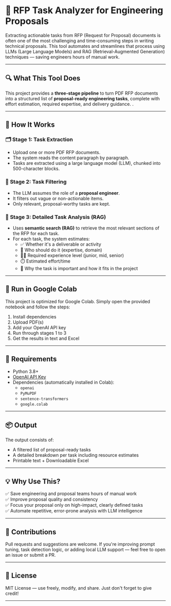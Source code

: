 # 📄 RFP Task Analyzer for Engineering Proposals

Extracting actionable tasks from RFP (Request for Proposal) documents is often one of the most challenging and time-consuming steps in writing technical proposals. This tool automates and streamlines that process using LLMs (Large Language Models) and RAG (Retrieval-Augmented Generation) techniques — saving engineers hours of manual work.

---

## 🔍 What This Tool Does

This project provides a **three-stage pipeline** to turn PDF RFP documents into a structured list of **proposal-ready engineering tasks**, complete with effort estimation, required expertise, and delivery guidance.
.

---

## 🧠 How It Works

### 🗂️ **Stage 1: Task Extraction**
- Upload one or more PDF RFP documents.
- The system reads the content paragraph by paragraph.
- Tasks are extracted using a large language model (LLM), chunked into 500-character blocks.

### 🧹 **Stage 2: Task Filtering**
- The LLM assumes the role of a **proposal engineer**.
- It filters out vague or non-actionable items.
- Only relevant, proposal-worthy tasks are kept.

### 🧠 **Stage 3: Detailed Task Analysis (RAG)**
- Uses **semantic search (RAG)** to retrieve the most relevant sections of the RFP for each task.
- For each task, the system estimates:
  - ✅ Whether it's a deliverable or activity
  - 👤 Who should do it (expertise, domain)
  - 🧑‍💻 Required experience level (junior, mid, senior)
  - ⏱️ Estimated effort/time
  - 📌 Why the task is important and how it fits in the project

---

## 🚀 Run in Google Colab

This project is optimized for Google Colab. Simply open the provided notebook and follow the steps:

1. Install dependencies
2. Upload PDF(s)
3. Add your OpenAI API key
4. Run through stages 1 to 3
5. Get the results in text and Excel

---

## 🧰 Requirements

- Python 3.8+
- [OpenAI API Key](https://platform.openai.com/)
- Dependencies (automatically installed in Colab):
  - `openai`
  - `PyMuPDF`
  - `sentence-transformers`
  - `google.colab`

---


## 📦 Output

The output consists of:
- A filtered list of proposal-ready tasks
- A detailed breakdown per task including resource estimates
- Printable text + Downloadable Excel 

---

## 💡 Why Use This?

✅ Save engineering and proposal teams hours of manual work  
✅ Improve proposal quality and consistency  
✅ Focus your proposal only on high-impact, clearly defined tasks  
✅ Automate repetitive, error-prone analysis with LLM intelligence

---

## 🤝 Contributions

Pull requests and suggestions are welcome. If you're improving prompt tuning, task detection logic, or adding local LLM support — feel free to open an issue or submit a PR.

---

## 📄 License

MIT License — use freely, modify, and share. Just don't forget to give credit!

---
